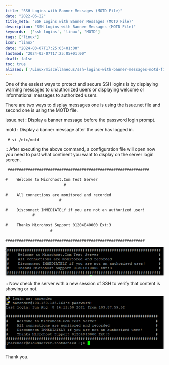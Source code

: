 ```yaml
---
title: "SSH Logins with Banner Messages (MOTD File)"
date: "2022-06-22"
title_meta: "SSH Logins with Banner Messages (MOTD File)"
description: "SSH Logins with Banner Messages (MOTD File)"
keywords:  ['ssh logins', 'linux', 'MOTD']
tags: ["linux"]
icon: "linux"
date: "2024-03-07T17:25:05+01:00"
lastmod: "2024-03-07T17:25:05+01:00" 
draft: false
toc: true
aliases: ['/Linux/miscellaneous/ssh-logins-with-banner-messages-motd-file-support-internal']
---
```


One of the easiest ways to protect and secure SSH logins is by displaying warning messages to unauthorized users or displaying welcome or informational messages to authorized users.

There are two ways to display messages one is using the issue.net file and second one is using the MOTD file.

issue.net : Display a banner message before the password login prompt.

motd : Display a banner message after the user has logged in.

```
 # vi /etc/motd 
```

:: After executing the above command, a configuration file will open now you need to past what continent you want to display on the server login screen.

```
 ###############################################################

#    Welcome to Microhost.Com Test Server                                                       # 

#    All connections are monitored and recorded                                                #

#    Disconnect IMMEDIATELY if you are not an authorized user!                     #

#    Thanks Microhost Support 01204840000 Ext:3                                           #

############################################################## 
```

![](images/pasted-image-0-27.png)

:: Now check the server with a new session of SSH to verify that content is showing or not.

![](images/pasted-image-0-1-7.png)

Thank you.
